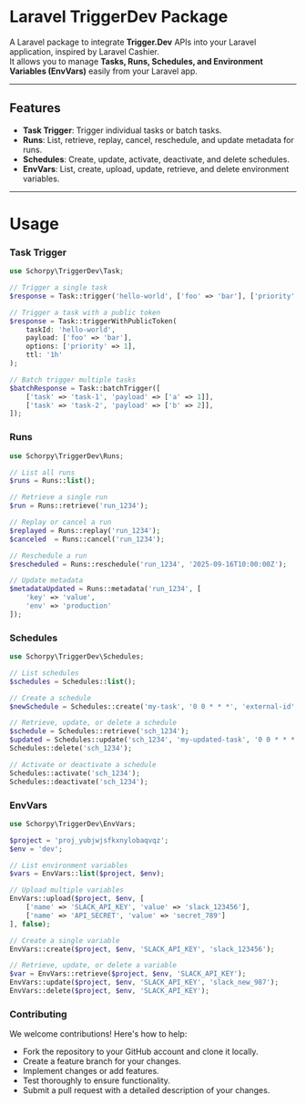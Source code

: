 # Laravel TriggerDev Package

A Laravel package to integrate **Trigger.Dev** APIs into your Laravel application, inspired by Laravel Cashier.  
It allows you to manage **Tasks, Runs, Schedules, and Environment Variables (EnvVars)** easily from your Laravel app.

---

## Features

- **Task Trigger**: Trigger individual tasks or batch tasks.
- **Runs**: List, retrieve, replay, cancel, reschedule, and update metadata for runs.
- **Schedules**: Create, update, activate, deactivate, and delete schedules.
- **EnvVars**: List, create, upload, update, retrieve, and delete environment variables.

---

# Usage
### Task Trigger

```php
use Schorpy\TriggerDev\Task;

// Trigger a single task
$response = Task::trigger('hello-world', ['foo' => 'bar'], ['priority' => 1]);

// Trigger a task with a public token
$response = Task::triggerWithPublicToken(
    taskId: 'hello-world',
    payload: ['foo' => 'bar'],
    options: ['priority' => 1],
    ttl: '1h'
);

// Batch trigger multiple tasks
$batchResponse = Task::batchTrigger([
    ['task' => 'task-1', 'payload' => ['a' => 1]],
    ['task' => 'task-2', 'payload' => ['b' => 2]],
]);
```
### Runs

```php
use Schorpy\TriggerDev\Runs;

// List all runs
$runs = Runs::list();

// Retrieve a single run
$run = Runs::retrieve('run_1234');

// Replay or cancel a run
$replayed = Runs::replay('run_1234');
$canceled  = Runs::cancel('run_1234');

// Reschedule a run
$rescheduled = Runs::reschedule('run_1234', '2025-09-16T10:00:00Z');

// Update metadata
$metadataUpdated = Runs::metadata('run_1234', [
    'key' => 'value',
    'env' => 'production'
]);
```
### Schedules
```php
use Schorpy\TriggerDev\Schedules;

// List schedules
$schedules = Schedules::list();

// Create a schedule
$newSchedule = Schedules::create('my-task', '0 0 * * *', 'external-id', 'America/New_York');

// Retrieve, update, or delete a schedule
$schedule = Schedules::retrieve('sch_1234');
$updated = Schedules::update('sch_1234', 'my-updated-task', '0 0 * * *', 'external-id', 'America/New_York');
Schedules::delete('sch_1234');

// Activate or deactivate a schedule
Schedules::activate('sch_1234');
Schedules::deactivate('sch_1234');
```
### EnvVars

```php
use Schorpy\TriggerDev\EnvVars;

$project = 'proj_yubjwjsfkxnylobaqvqz';
$env = 'dev';

// List environment variables
$vars = EnvVars::list($project, $env);

// Upload multiple variables
EnvVars::upload($project, $env, [
    ['name' => 'SLACK_API_KEY', 'value' => 'slack_123456'],
    ['name' => 'API_SECRET', 'value' => 'secret_789']
], false);

// Create a single variable
EnvVars::create($project, $env, 'SLACK_API_KEY', 'slack_123456');

// Retrieve, update, or delete a variable
$var = EnvVars::retrieve($project, $env, 'SLACK_API_KEY');
EnvVars::update($project, $env, 'SLACK_API_KEY', 'slack_new_987');
EnvVars::delete($project, $env, 'SLACK_API_KEY');
```

### Contributing

We welcome contributions! Here's how to help:

- Fork the repository to your GitHub account and clone it locally.
- Create a feature branch for your changes.
- Implement changes or add features.
- Test thoroughly to ensure functionality.
- Submit a pull request with a detailed description of your changes.
